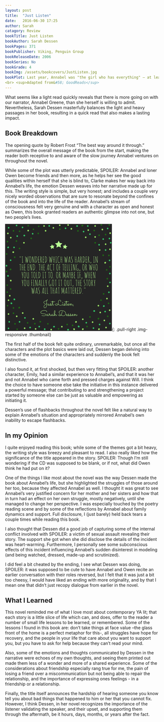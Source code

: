 ```yaml
---
layout: post
title:  "Just Listen"
date:   2016-06-30 17:25
author: Sarah
catagory: Review
bookTitle: Just Listen
bookAuthor: Sarah Dessen
bookPages: 371
bookPublisher: Viking, Penguin Group
bookReleaseDate: 2006
bookSeries: No
bookGrade: 4
bookImg: /assets/bookcovers/JustListen.jpg
bookPlot: Last year, Annabel was "the girl who has everything" — at least that's the part she played in the television commercial for Kopf's Department Store. This year, she's the girl who has nothing: no best friend because mean-but-exciting Sophie dropped her, no peace at home since her older sister became anorexic, and no one to sit with at lunch. Until she meets Owen Armstrong. Tall, dark, and music-obsessed, Owen is a reformed bad boy with a commitment to truth-telling. With Owen's help, maybe Annabel can face what happened the night she and Sophie stopped being friends.
<br> <sup>Adapted from&#58; GoodReads</sup>
---
```

What seems like a light read quickly reveals that there is more going on with our narrator, Annabel Greene, than she herself is willing to admit. Nevertheless, Sarah Dessen masterfully balances the light and heavy passages in her book, resulting in a quick read that also makes a lasting impact.

<!--more-->

## Book Breakdown

The opening quote by Robert Frost “The best way around it through.” summarizes the overall message of the book from the start, making the reader both receptive to and aware of the slow journey Annabel ventures on throughout the novel.

While some of the plot was utterly predictable, SPOILER: <span class="spoiler">Annabel and loner Owen become friends and then more, as he helps her see the good qualities within herself that she is blind to, Clarke makes her way back into Annabel’s life,</span> the emotion Dessen weaves into her narrative made up for this. The writing style is simple, but very honest; and includes a couple very nicely worded observations that are sure to resonate beyond the confines of the book and into the life of the reader. Annabel’s stream of consciousness felt very genuine and with a character as open and honest as Owen, this book granted readers an authentic glimpse into not one, but two people’s lives.

![Just Listen Quote](\assets\quotes\JustListenquote.png){: .pull-right .img-responsive .thumbnail}


The first half of the book felt quite ordinary, unremarkable, but once all the characters and the plot basics were laid out, Dessen began delving into some of the emotions of the characters and suddenly the book felt distinctive.

I also found it, at first shocked, but then very fitting that SPOILER: <span class="spoiler">another character, Emily, had a similar experience to Annabel’s, and that it was her and not Annabel who came forth and pressed charges against Will.</span> I think the choice to have someone else take the initiative in this instance delivered a powerful message; that contributing to and strengthening a project started by someone else can be just as valuable and empowering as initiating it.

Dessen’s use of flashbacks throughout the novel felt like a natural way to explain Annabel’s situation and appropriately mirrored Annabel’s own inability to escape flashbacks.


## In my Opinion

I quite enjoyed reading this book; while some of the themes got a bit heavy, the writing style was breezy and pleasant to read. I also really liked how the significance of the title appeared in the story. SPOILER: <span class="spoiler">Though I’m still wondering if the CD was supposed to be blank, or if not, what did Owen think he had put on it?</span>

One of the things I like most about the novel was the way Dessen made the book about Annabel’s life, but she highlighted the struggles of those around her too, because they affected Annabel as well. I thought it was great to see Annabel’s very justified concern for her mother and her sisters and how that in turn had an effect on her own struggle, mostly negatively, until she managed to change her perspective. I was especially touched by the poetry reading scene and by some of the reflections by Annabel about family dynamics and support. Full disclosure, I (just barely) held back tears a couple times while reading this book.

I also thought that Dessen did a good job of capturing some of the internal conflict involved with SPOILER: a victim of sexual assault revealing their story. The support she got when she did disclose the details of the incident was heart-warming. Furthermore, I personally see some subconscious effects of this incident influencing Annabel’s sudden disinterest in modeling (and being watched, dressed, made-up and scrutinized).

I did feel a bit cheated by the ending, I see what Dessen was doing, SPOILER: <span class="spoiler">it was supposed to be cute to have Annabel and Owen recite an earlier conversation with their roles reversed, but I felt that it was just a bit too cheesy, I would have liked an ending with more originality, and by that I mean one that didn’t just recopy dialogue from earlier in the novel.</span>  


## What I Learned

This novel reminded me of what I love most about contemporary YA lit; that each story is a little slice of life which can, and does, offer to the reader a number of small life lessons to be learned, or remembered. Some of the lessons I found in this book are: don’t take things at face value –the glass front of the home is a perfect metaphor for this-, all struggles have hope for recovery, and the people in your life that care about you want to support you, but you have to ask for help because they can’t read your mind.

Also, some of the emotions and thoughts communicated by Dessen in the narrative were echoes of my own thoughts, and seeing them printed out made them less of a wonder and more of a shared experience. Some of the considerations about friendship especially rang true for me, the pain of losing a friend over a miscommunication but not being able to repair the relationship, and the importance of expressing ones feelings - in a friendship or a relationship.

Finally, the title itself announces the hardship of hearing someone you know tell you about bad things that happened to him or her that you cannot fix. However, I think Dessen, in her novel recognizes the importance of the listener validating the speaker, and their upset, and supporting them through the aftermath, be it hours, days, months, or years after the fact.
